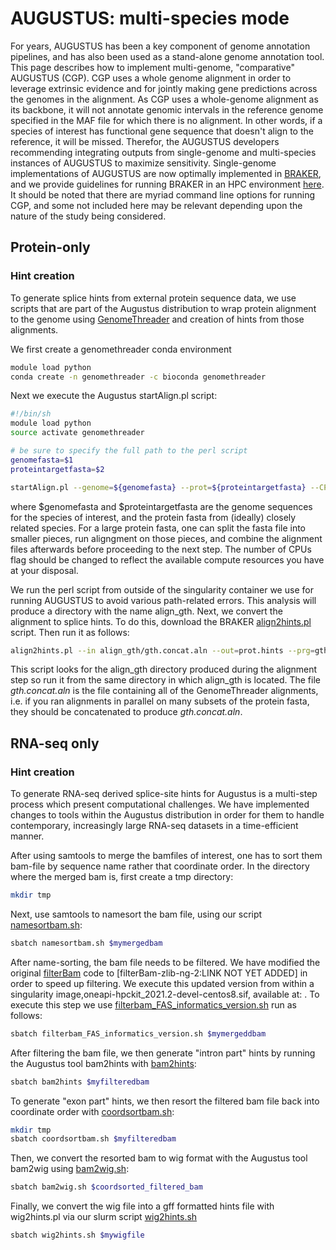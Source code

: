 # AUGUSTUS: multi-species mode
For years, AUGUSTUS has been a key component of genome annotation pipelines, and has also been used as a stand-alone genome annotation tool. This page describes how to implement multi-genome, "comparative" AUGUSTUS (CGP). CGP uses a whole genome alignment in order to leverage extrinsic evidence and for jointly making gene predictions across the genomes in the alignment. As CGP uses a whole-genome alignment as its backbone, it will not annotate genomic intervals in the reference genome specified in the MAF file for which there is no alignment. In other words, if a species of interest has functional gene sequence that doesn't align to the reference, it will be missed. Therefor, the AUGUSTUS developers recommending integrating outputs from single-genome and multi-species instances of AUGUSTUS to maximize sensitivity. Single-genome implementations of AUGUSTUS are now optimally implemented in [BRAKER](https://github.com/Gaius-Augustus/BRAKER), and we provide guidelines for running BRAKER in an HPC environment [here](https://github.com/harvardinformatics/GenomeAnnotation-Braker). It should be noted that there are myriad command line options for running CGP, and some not included here may be relevant depending upon the nature of the study being considered. 

## Protein-only 
### Hint creation
To generate splice hints from external protein sequence data, we use scripts that are part of the Augustus distribution to wrap protein alignment to the genome using [GenomeThreader](https://genomethreader.org/) and creation of hints from those alignments. 

We first create a genomethreader conda environment
```bash
module load python
conda create -n genomethreader -c bioconda genomethreader
```

Next we execute the Augustus startAlign.pl script:
```bash
#!/bin/sh
module load python
source activate genomethreader

# be sure to specify the full path to the perl script
genomefasta=$1
proteintargetfasta=$2

startAlign.pl --genome=${genomefasta} --prot=${proteintargetfasta} --CPU=12 --prg=gth
```


where $genomefasta and $proteintargetfasta are the genome sequences for the species of interest, and the protein fasta from (ideally) closely related species. For a large protein fasta, one can split the fasta file into smaller pieces, run aligngment on those pieces, and combine the alignment files afterwards before proceeding to the next step. The number of CPUs flag should be changed to reflect the available compute resources you have at your disposal.

We run the perl script from outside of the singularity container we use for running AUGUSTUS to avoid various path-related errors. This analysis will produce a directory with the name align_gth. Next, we convert the alignment to splice hints. To do this, download the BRAKER [align2hints.pl](https://github.com/Gaius-Augustus/BRAKER/blob/master/scripts/align2hints.pl) script. Then run it as follows:
```bash
align2hints.pl --in align_gth/gth.concat.aln --out=prot.hints --prg=gth
```
This script looks for the align_gth directory produced during the alignment step so run it from the same directory in which align_gth is located. The file *gth.concat.aln* is the file containing all of the GenomeThreader alignments, i.e. if you ran alignments in parallel on many subsets of the protein fasta, they should be concatenated to produce *gth.concat.aln*. 


 
 





## RNA-seq only
### Hint creation
To generate RNA-seq derived splice-site hints for Augustus is a multi-step process which present computational challenges. We have implemented changes to tools within the Augustus distribution in order for them to handle contemporary, increasingly large RNA-seq datasets in a time-efficient manner. 

After using samtools to merge the bamfiles of interest, one has to sort them bam-file by sequence name rather that coordinate order. In the directory where the merged bam is, first create a tmp directory:
```bash
mkdir tmp
```
Next, use samtools to namesort the bam file, using our script [namesortbam.sh]():
```bash
sbatch namesortbam.sh $mymergedbam
```

After name-sorting, the bam file needs to be filtered. We have modified the original [filterBam](https://github.com/nextgenusfs/augustus/tree/master/auxprogs/filterBam) code to [filterBam-zlib-ng-2:LINK NOT YET ADDED] in order to speed up filtering. We execute this updated version from within a singularity image,oneapi-hpckit_2021.2-devel-centos8.sif, available at: . To execute this step we use [filterbam_FAS_informatics_version.sh](https://github.com/harvardinformatics/GenomeAnnotation/blob/master/ComparativeAugustus/slurm_scripts/filterbam_FAS_informatics_version.sh) run as follows:
```bash
sbatch filterbam_FAS_informatics_version.sh $mymergeddbam
```

After filtering the bam file, we then generate "intron part" hints by running the Augustus tool bam2hints with [bam2hints](https://github.com/harvardinformatics/GenomeAnnotation/blob/master/ComparativeAugustus/slurm_scripts/bam2hints.sh):
```bash
sbatch bam2hints $myfilteredbam
``` 

To generate "exon part" hints, we then resort the filtered bam file back into coordinate order with [coordsortbam.sh](https://github.com/harvardinformatics/GenomeAnnotation/blob/master/ComparativeAugustus/slurm_scripts/coordsortbam.sh):
```bash
mkdir tmp
sbatch coordsortbam.sh $myfilteredbam
```

Then, we convert the resorted bam to wig format with the Augustus tool bam2wig using [bam2wig.sh](https://github.com/harvardinformatics/GenomeAnnotation/blob/master/ComparativeAugustus/slurm_scripts/bam2wig.sh):
```bash
sbatch bam2wig.sh $coordsorted_filtered_bam
```
Finally, we convert the wig file into a gff formatted hints file with wig2hints.pl via our slurm script [wig2hints.sh](https://github.com/harvardinformatics/GenomeAnnotation/blob/master/ComparativeAugustus/slurm_scripts/wig2hints.sh)
```bash
sbatch wig2hints.sh $mywigfile
```

